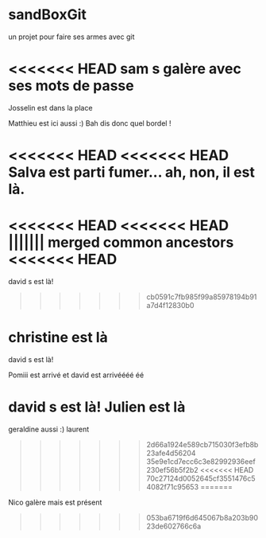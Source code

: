 ﻿# sandBoxGit
un projet pour faire ses armes avec git

<<<<<<< HEAD
sam s galère avec ses mots de passe
=======
Josselin est dans la place

Matthieu est ici aussi :) Bah dis donc quel bordel !

<<<<<<< HEAD
<<<<<<< HEAD
Salva est parti fumer... ah, non, il est là.
=======
<<<<<<< HEAD
<<<<<<< HEAD
||||||| merged common ancestors
<<<<<<< HEAD
=======
david s est là!
>>>>>>> cb0591c7fb985f99a85978194b91a7d4f12830b0

christine est là
=======
david s est là!

Pomiii est arrivé
et david est arrivéééé éé

<g>david s est là!</g>
Julien est là
=======
geraldine aussi :)
 laurent
>>>>>>> 2d66a1924e589cb715030f3efb8b23afe4d56204
>>>>>>> 35e9e1cd7ecc6c3e82992936eef230ef56b5f2b2
<<<<<<< HEAD
>>>>>>> 70c27124d0052645cf3551476c54082f71c95653
=======

Nico galère mais est présent
>>>>>>> 053ba6719f6d645067b8a203b9023de602766c6a
